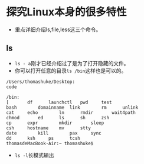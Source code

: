 # 探究Linux本身的很多特性
- 重点详细介绍ls,file,less这三个命令。
## ls
- `ls - a`刚才已经介绍过了是为了打开隐藏的文件。
- 你可以打开任意的目录`ls /bin`这样也是可以的。
>   
    /Users/thomashuke/Desktop:
    code

    /bin:
    [		df		launchctl	pwd		test
    bash		domainname	link		rm		unlink
    cat		echo		ln		rmdir		wait4path
    chmod		ed		ls		sh		zsh
    cp		expr		mkdir		sleep
    csh		hostname	mv		stty
    date		kill		pax		sync
    dd		ksh		ps		tcsh
    thomasdeMacBook-Air:~ thomashuke$ 
- `ls -l`长模式输出
